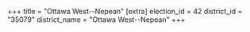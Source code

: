 +++
title = "Ottawa West--Nepean"
[extra]
election_id = 42
district_id = "35079"
district_name = "Ottawa West--Nepean"
+++
